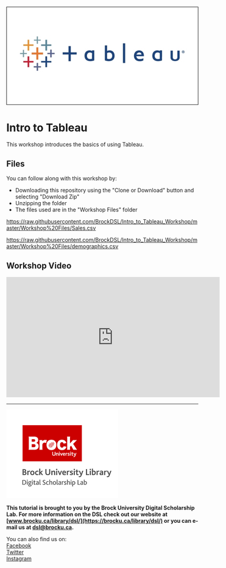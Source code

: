 ![Tableau Logo][imglogo]


# Intro to Tableau
 This workshop introduces the basics of using Tableau.
 
## Files 
You can follow along with this workshop by:
- Downloading this repository using the "Clone or Download" button and selecting "Download Zip"
- Unzipping the folder
- The files used are in the "Workshop Files" folder


https://raw.githubusercontent.com/BrockDSL/Intro_to_Tableau_Workshop/master/Workshop%20Files/Sales.csv

https://raw.githubusercontent.com/BrockDSL/Intro_to_Tableau_Workshop/master/Workshop%20Files/demographics.csv


## Workshop Video
 <iframe width="560" height="315" src="https://www.youtube.com/embed/AJ4x-kwf5GM" frameborder="0" allow="accelerometer; autoplay; encrypted-media; gyroscope; picture-in-picture" allowfullscreen></iframe>


---    
  
![DSL Logo][dsllogo]  
  
**This tutorial is brought to you by the Brock University Digital Scholarship Lab.  For more information on the DSL check out our website at [www.brocku.ca/library/dsl/](https://brocku.ca/library/dsl/) or you can e-mail us at dsl@brocku.ca.**  
  
You can also find us on:  
[Facebook](https://www.facebook.com/Brock-University-Digital-Scholarship-Lab-349407235866792/)  
[Twitter](https://twitter.com/brock_dsl)  
[Instagram](https://www.instagram.com/brock_dsl/?hl=en)  
  









<!--- Please use reference style images so that it is easier to update pictures later --->

[dsllogo]: dsl_logo.png
[imglogo]: tabimg.jpg
